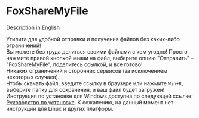 # FoxShareMyFile
[Description in English](https://github.com/Vadim0102/FoxShareMyFile/blob/main/README.md)

Утилита для удобной отправки и получения файлов без каких-либо ограничений!\
Вы можете без труда делиться своими файлами с кем угодно! Просто нажмите правой кнопкой мыши на файл, выберите опцию "Отправить" – "FoxShareMyFile", поделитесь ссылкой, и все готово!\
Никаких ограничений и сторонних сервисов (за исключением некоторых случаев).\
Чтобы скачать файл, введите ссылку в браузере или нажмите `Win+R`, выберите папку для сохранения, и ваш файл будет загружен!\
Инструкция по установке для Windows доступна по следующей ссылке: [Руководство по установке](https://github.com/Vadim0102/FoxShareMyFile/releases/tag/v0.0.2-rise). К сожалению, на данный момент нет инструкции для Linux и других платформ.
